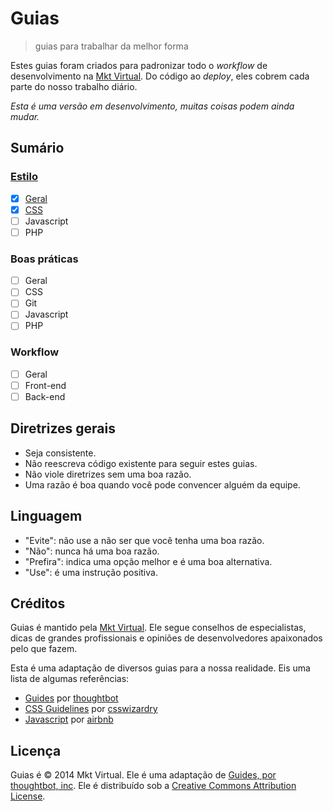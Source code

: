# Guias
> guias para trabalhar da melhor forma

Estes guias foram criados para padronizar todo o *workflow* de desenvolvimento na [Mkt Virtual](http://mktvirtual.com.br/). Do código ao *deploy*, eles cobrem cada parte do nosso trabalho diário.

*Esta é uma versão em desenvolvimento, muitas coisas podem ainda mudar.*

## Sumário

### [Estilo](https://github.com/hugobessaa/guides/tree/master/estilo)
- [x] [Geral](https://github.com/hugobessaa/guides/tree/master/estilo/geral)
- [x] [CSS](https://github.com/hugobessaa/guides/tree/master/estilo/CSS)
- [ ] Javascript
- [ ] PHP

### Boas práticas
- [ ] Geral
- [ ] CSS
- [ ] Git
- [ ] Javascript
- [ ] PHP

### Workflow
- [ ] Geral
- [ ] Front-end
- [ ] Back-end

## Diretrizes gerais

- Seja consistente.
- Não reescreva código existente para seguir estes guias.
- Não viole diretrizes sem uma boa razão.
- Uma razão é boa quando você pode convencer alguém da equipe.

## Linguagem

- "Evite": não use a não ser que você tenha uma boa razão.
- "Não": nunca há uma boa razão.
- "Prefira": indica uma opção melhor e é uma boa alternativa.
- "Use": é uma instrução positiva.

## Créditos

Guias é mantido pela [Mkt Virtual](http://mktvirtual.com.br/). Ele segue conselhos de especialistas, dicas de grandes profissionais e opiniões de desenvolvedores apaixonados pelo que fazem.

Esta é uma adaptação de diversos guias para a nossa realidade. Eis uma lista de algumas referências:

- [Guides](https://github.com/thoughtbot/guides) por [thoughtbot](https://github.com/thoughtbot)
- [CSS Guidelines](https://github.com/csswizardry/CSS-Guidelines) por [csswizardry](https://github.com/csswizardry)
- [Javascript](https://github.com/airbnb/javascript) por [airbnb](https://github.com/airbnb)

## Licença

Guias é © 2014 Mkt Virtual. Ele é uma adaptação de [Guides, por thoughtbot, inc](https://github.com/thoughtbot/guides). Ele é distribuído sob a [Creative Commons Attribution License](http://creativecommons.org/licenses/by/3.0/).
